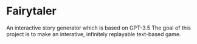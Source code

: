 # Fairytaler
 An interactive story generator which is based on GPT-3.5 The goal of this project is to make an interative, infinitely replayable text-based game.
